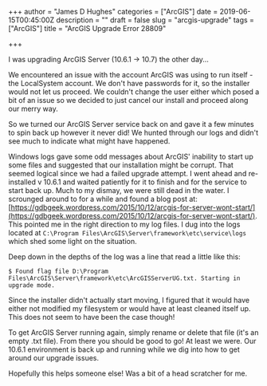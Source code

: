 +++
author = "James D Hughes"
categories = ["ArcGIS"]
date = 2019-06-15T00:45:00Z
description = ""
draft = false
slug = "arcgis-upgrade"
tags = ["ArcGIS"]
title = "ArcGIS Upgrade Error 28809"

+++


I was upgrading ArcGIS Server (10.6.1 -> 10.7) the other day...

We encountered an issue with the account ArcGIS was using to run itself - the LocalSystem account. We don't have passwords for it, so the installer would not let us proceed. We couldn't change the user either which posed a bit of an issue so we decided to just cancel our install and proceed along our merry way.

So we turned our ArcGIS Server service back on and gave it a few minutes to spin back up however it never did! We hunted through our logs and didn't see much to indicate what might have happened.

Windows logs gave some odd messages about ArcGIS' inability to start up some files and suggested that our installation might be corrupt. That seemed logical since we had a failed upgrade attempt.  I went ahead and re-installed v 10.6.1 and waited patiently for it to finish and for the service to start back up.  Much to my dismay, we were still dead in the water.  I scrounged around to for a while and found a blog post at: [https://gdbgeek.wordpress.com/2015/10/12/arcgis-for-server-wont-start/](https://gdbgeek.wordpress.com/2015/10/12/arcgis-for-server-wont-start/). This pointed me in the right direction to my log files.  I dug  into the logs located at `C:\Program Files\ArcGIS\Server\framework\etc\service\logs` which shed some light on the situation.

Deep down in the depths of the log was a line that read a little like this:

`$ Found flag file D:\Program Files\ArcGIS\Server\framework\etc\ArcGISServerUG.txt. Starting in upgrade mode.`

Since the installer didn't actually start moving, I figured that it would have either not modified my filesystem or would have at least cleaned itself up. This does not seem to have been the case though!

To get ArcGIS Server running again, simply rename or delete that file (it's an empty .txt file). From there you should be good to go! At least we were. Our 10.6.1 environment is back up and running while we dig into how to get around our upgrade issues.

Hopefully this helps someone else! Was a bit of a head scratcher for me.





